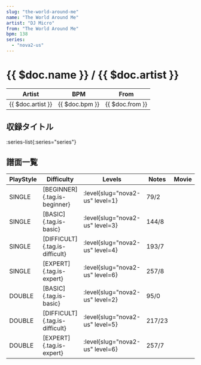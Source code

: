 ```yaml
---
slug: "the-world-around-me"
name: "The World Around Me"
artist: "DJ Micro"
from: "The World Around Me"
bpm: 138
series:
  - "nova2-us"
---
```


# {{ $doc.name }} / {{ $doc.artist }}

|Artist|BPM|From|
|------|---|----|
|{{ $doc.artist }}|{{ $doc.bpm }}|{{ $doc.from }}|

## 収録タイトル

:series-list{:series="series"}

## 譜面一覧

|PlayStyle|Difficulty|Levels|Notes|Movie|
|---------|----------|------|-----|-----|
|SINGLE|[BEGINNER]{.tag.is-beginner}|<div class="field is-grouped is-grouped-multiline">:level{slug="nova2-us" level=1}</div>|79/2||
|SINGLE|[BASIC]{.tag.is-basic}|<div class="field is-grouped is-grouped-multiline">:level{slug="nova2-us" level=3}</div>|144/8||
|SINGLE|[DIFFICULT]{.tag.is-difficult}|<div class="field is-grouped is-grouped-multiline">:level{slug="nova2-us" level=4}</div>|193/7||
|SINGLE|[EXPERT]{.tag.is-expert}|<div class="field is-grouped is-grouped-multiline">:level{slug="nova2-us" level=6}</div>|257/8||
|DOUBLE|[BASIC]{.tag.is-basic}|<div class="field is-grouped is-grouped-multiline">:level{slug="nova2-us" level=2}</div>|95/0||
|DOUBLE|[DIFFICULT]{.tag.is-difficult}|<div class="field is-grouped is-grouped-multiline">:level{slug="nova2-us" level=5}</div>|217/23||
|DOUBLE|[EXPERT]{.tag.is-expert}|<div class="field is-grouped is-grouped-multiline">:level{slug="nova2-us" level=6}</div>|257/7||
